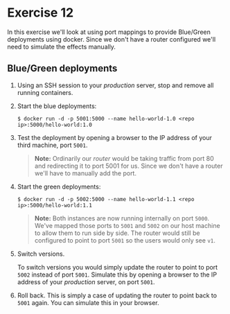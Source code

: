 # Exercise 12

In this exercise we'll look at using port mappings to provide Blue/Green
deployments using docker. Since we don't have a router configured we'll need to
simulate the effects manually.

## Blue/Green deployments

1. Using an SSH session to your _production_ server, stop and remove all running 
   containers.

3. Start the blue deployments:

   ```
   $ docker run -d -p 5001:5000 --name hello-world-1.0 <repo ip>:5000/hello-world:1.0
   ```
    
4. Test the deployment by opening a browser to the IP address of your third
   machine, port `5001`.

   > **Note:** Ordinarily our _router_ would be taking traffic from port 80 and
   > redirecting it to port 5001 for us. Since we don't have a router we'll 
   > have to manually add the port.
    
5. Start the green deployments:

   ```
   $ docker run -d -p 5002:5000 --name hello-world-1.1 <repo ip>:5000/hello-world:1.1
   ```

   > **Note:** Both instances are now running internally on port `5000`. We've 
   > mapped those ports to `5001` and `5002` on our host machine to allow them 
   > to run side by side. The router would still be configured to point to port 
   > `5001` so the users would only see `v1`.
    
6. Switch versions.

   To switch versions you would simply update the router to point to port
   `5002` instead of port `5001`. Simulate this by opening a browser to the IP 
   address of your _production_ server, on port `5001`.
    
7. Roll back. This is simply a case of updating the router to point back to 
   `5001` again. You can simulate this in your browser.
